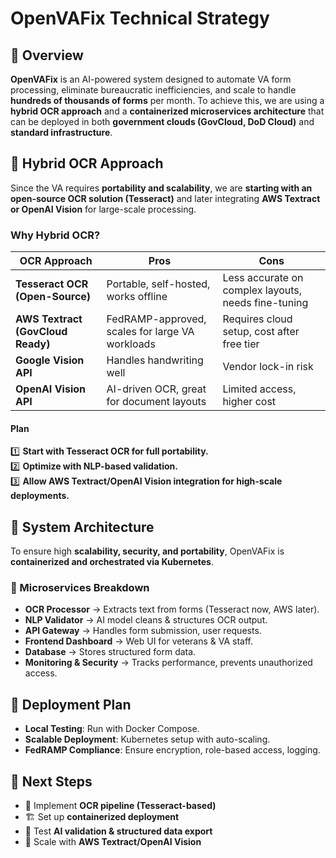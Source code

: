 # OpenVAFix Technical Strategy

## 🔹 Overview
**OpenVAFix** is an AI-powered system designed to automate VA form processing, eliminate bureaucratic inefficiencies, and scale to handle **hundreds of thousands of forms** per month. To achieve this, we are using a **hybrid OCR approach** and a **containerized microservices architecture** that can be deployed in both **government clouds (GovCloud, DoD Cloud)** and **standard infrastructure**.

## 🔹 Hybrid OCR Approach
Since the VA requires **portability and scalability**, we are **starting with an open-source OCR solution (Tesseract)** and later integrating **AWS Textract or OpenAI Vision** for large-scale processing.

### **Why Hybrid OCR?**
| **OCR Approach** | **Pros** | **Cons** |
|-----------------|---------|---------|
| **Tesseract OCR (Open-Source)** | Portable, self-hosted, works offline | Less accurate on complex layouts, needs fine-tuning |
| **AWS Textract (GovCloud Ready)** | FedRAMP-approved, scales for large VA workloads | Requires cloud setup, cost after free tier |
| **Google Vision API** | Handles handwriting well | Vendor lock-in risk |
| **OpenAI Vision API** | AI-driven OCR, great for document layouts | Limited access, higher cost |

#### **Plan**
1️⃣ **Start with Tesseract OCR for full portability.**  
2️⃣ **Optimize with NLP-based validation.**  
3️⃣ **Allow AWS Textract/OpenAI Vision integration for high-scale deployments.**  

## 🔹 System Architecture
To ensure high **scalability, security, and portability**, OpenVAFix is **containerized and orchestrated via Kubernetes**.

### **🚀 Microservices Breakdown**
- **OCR Processor** → Extracts text from forms (Tesseract now, AWS later).
- **NLP Validator** → AI model cleans & structures OCR output.
- **API Gateway** → Handles form submission, user requests.
- **Frontend Dashboard** → Web UI for veterans & VA staff.
- **Database** → Stores structured form data.
- **Monitoring & Security** → Tracks performance, prevents unauthorized access.

## 🔹 Deployment Plan
- **Local Testing**: Run with Docker Compose.
- **Scalable Deployment**: Kubernetes setup with auto-scaling.
- **FedRAMP Compliance**: Ensure encryption, role-based access, logging.

## 🔹 Next Steps
- 🚀 Implement **OCR pipeline (Tesseract-based)**
- 🏗️ Set up **containerized deployment**
- 🔄 Test **AI validation & structured data export**
- 📡 Scale with **AWS Textract/OpenAI Vision**
